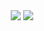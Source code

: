<div align="center">
  <a href="https://www.instagram.com/183_yj/"><img src="https://img.shields.io/badge/Instagram-DD2A7B?style=flat-square&logo=Instagram&logoColor=white"/></a>
  <a href="https://www.instagram.com/183_yj/"><img src="https://img.shields.io/badge/Notion-white?style=flat-square&logo=Notion&logoColor=black"/></a>
</div>
